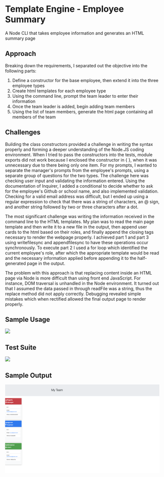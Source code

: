# Template Engine - Employee Summary

A Node CLI that takes employee information and generates an HTML summary page

## Approach

Breaking down the requirements, I separated out the objective into the following parts:

1. Define a constructor for the base employee, then extend it into the three employee types
2. Create html templates for each employee type
3. Using the command line, prompt the team leader to enter their information
4. Once the team leader is added, begin adding team members
5. Using the list of team members, generate the html page containing all members of the team

## Challenges

Building the class constructors provided a challenge in writing the syntax properly and forming a deeper understanding of the Node.JS coding environment. When I tried to pass the constructors into the tests, module exports did not work because I enclosed the constructor in { }, when it was unnecessary due to there being only one item. For my prompts, I wanted to separate the manager's prompts from the employee's prompts, using a separate group of questions for the two types. The challenge here was checking user input and validating the information entered. Using the documentation of Inquirer, I added a conditional to decide whether to ask for the employee's Github or school name, and also implemented validation. Checking for a valid email address was difficult, but I ended up using a regular expression to check that there was a string of characters, an @ sign, and another string followed by two or three characters after a dot.

The most significant challenge was writing the information received in the command line to the HTML templates. My plan was to read the main page template and then write it to a new file in the output, then append user cards to the html based on their roles, and finally append the closing tags necessary to render the webpage properly. I achieved part 1 and part 3 using writefilesync and appendfilesync to have these operations occur synchronously. To execute part 2 I used a for loop which identified the current employee's role, after which the appropriate template would be read and the necessary information applied before appending it to the half-generated page in the output.

The problem with this approach is that replacing content inside an HTML page via Node is more difficult than using front end JavaScript. For instance, DOM traversal is unhandled in the Node environment. It turned out that I assumed the data passed in through readFile was a string, thus the replace method did not apply correctly. Debugging revealed simple mistakes which when rectified allowed the final output page to render properly.

## Sample Usage

![](node_example.gif)

## Test Suite

![](cmd_test.png)

## Sample Output

![](html_generated.png)
